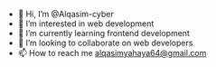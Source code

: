 - 👋 Hi, I’m @Alqasim-cyber
- 👀 I’m interested in web development
- 🌱 I’m currently learning frontend development
- 💞️ I’m looking to collaborate on web developers
- 📫 How to reach me alqasimyahaya64@gmail.com

<!---
Alqasim-cyber/Alqasim-cyber is a ✨ special ✨ repository because its `README.md` (this file) appears on your GitHub profile.
You can click the Preview link to take a look at your changes.
--->
